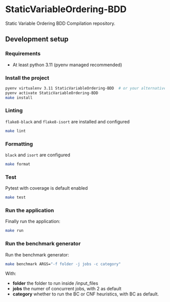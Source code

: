 # StaticVariableOrdering-BDD

Static Variable Ordering BDD Compilation repository.

## Development setup

### Requirements

- At least python 3.11 (pyenv managed recommended)

### Install the project
```bash
pyenv virtualenv 3.11 StaticVariableOrdering-BDD  # or your alternative to create a venv
pyenv activate StaticVariableOrdering-BDD
make install
```

### Linting
`flake8-black` and `flake8-isort` are installed and configured
```bash
make lint
```

### Formatting

`black` and `isort` are configured
```bash
make format
```

### Test

Pytest with coverage is default enabled
```bash
make test
```

### Run the application

Finally run the application:
```bash
make run
```

### Run the benchmark generator
Run the benchmark generator:
```bash
make benchmark ARGS="-f folder -j jobs -c category" 
```
With:
- **folder** the folder to run inside /input_files
- **jobs** the numer of concurrent jobs, with 2 as default
- **category** whether to run the BC or CNF heuristics, with BC as default.
